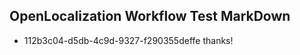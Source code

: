 ## OpenLocalization Workflow Test MarkDown
* 112b3c04-d5db-4c9d-9327-f290355deffe thanks!

<!--HONumber=Sep16_HO1-->


